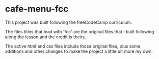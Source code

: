 # cafe-menu-fcc

This project was built following the freeCodeCamp curriculum. 

The files titles that lead with 'fcc' are the original files that I built following along the lesson and the credit is theirs. 

The active html and css files include those original files, plus some additions and other changes to make the project a little bit more my own. 
